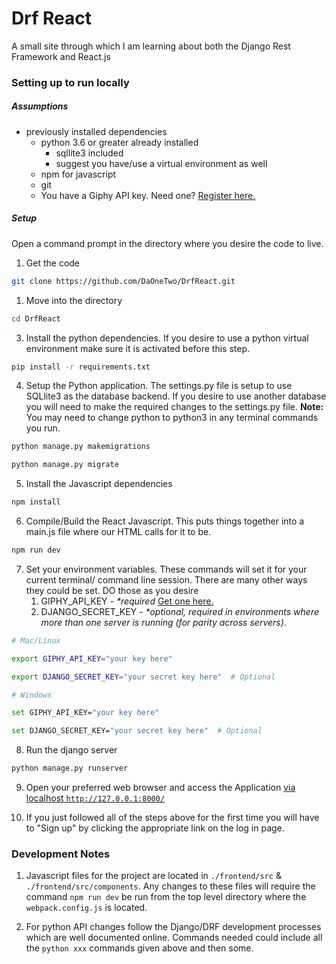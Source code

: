# Drf React

A small site through which I am learning about both the Django Rest
Framework and React.js

### Setting up to run locally

##### Assumptions
* previously installed dependencies
  * python 3.6 or greater already installed
    * sqllite3 included
    * suggest you have/use a virtual environment as well
  * npm for javascript
  * git
  * You have a Giphy API key. Need one? [Register here.](https://developers.giphy.com/)

##### Setup

Open a command prompt in the directory where you desire the code to
live.

1. Get the code
```bash
git clone https://github.com/DaOneTwo/DrfReact.git
```

1. Move into the directory
```bash
cd DrfReact
```

3. Install the python dependencies. If you desire to use a python
   virtual environment make sure it is activated before this step.
```bash
pip install -r requirements.txt
```

4. Setup the Python application. The settings.py file is setup to use
   SQLlite3 as the database backend. If you desire to use another
   database you will need to make the required changes to the
   settings.py file. **Note:** You may need to change python to python3
   in any terminal commands you run.
```bash
python manage.py makemigrations

python manage.py migrate
```

5. Install the Javascript dependencies
```bash
npm install
```

6. Compile/Build the React Javascript. This puts things together into a
   main.js file where our HTML calls for it to be.
```bash
npm run dev
```

7. Set your environment variables. These commands will set it for your
   current terminal/ command line session. There are many other ways
   they could be set. DO those as you desire
   1. GIPHY_API_KEY - _*required_
      [Get one here.](https://developers.giphy.com/)
   2. DJANGO_SECRET_KEY - _*optional, required in environments where
      more than one server is running (for parity across servers)_.
```bash
# Mac/Linux

export GIPHY_API_KEY="your key here"

export DJANGO_SECRET_KEY="your secret key here"  # Optional

# Windows

set GIPHY_API_KEY="your key here"

set DJANGO_SECRET_KEY="your secret key here"  # Optional
```

8. Run the django server
```bash
python manage.py runserver
```

9. Open your preferred web browser and access the Application
   [via localhost `http://127.0.0.1:8000/`](http://127.0.0.1:8000/)

10. If you just followed all of the steps above for the first time you
    will have to "Sign up" by clicking the appropriate link on the log
    in page.


### Development Notes

1. Javascript files for the project are located in `./frontend/src` &
   `./frontend/src/components`. Any changes to these files will require
   the command `npm run dev` be run from the top level directory where
   the `webpack.config.js` is located.

2. For python API changes follow the Django/DRF development processes
   which are well documented online. Commands needed could include all
   the `python xxx` commands given above and then some.
